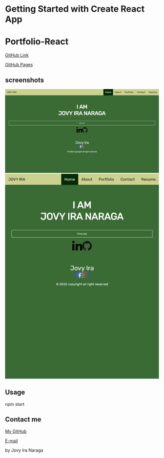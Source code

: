# Getting Started with Create React App

# Portfolio-React

[GitHub Link](https://github.com/Jlnaraga/portfolio-react.git)

[GitHub Pages]()

## screenshots

![Full screen](./src/assets/images/react-portfolio.png)
![Responsive](./src/assets/images/react-portfolio.png_responsive.png)

## Usage

npm start

## Contact me

[My GitHub](https://github.com/Jlnaraga)

[E-mail](ira_bonching@yahoo.com)

by Jovy Ira Naraga
